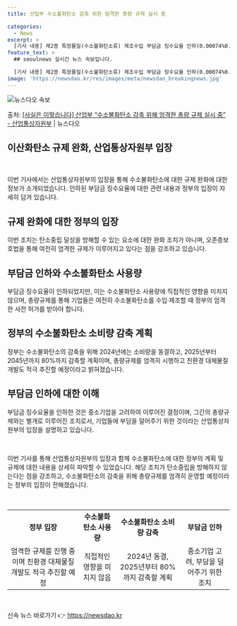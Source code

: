 ```yaml
---
title: 산업부 수소불화탄소 감축 위한 엄격한 총량 규제 실시 중

categories:
  - News
excerpt: >
  [기사 내용] 제2종 특정물질(수소불화탄소류) 제조수입 부담금 징수요율 인하(0.00074%0.0005%)가…
feature_text: >
  ## seoulnews 실시간 뉴스 속보입니다.

  [기사 내용] 제2종 특정물질(수소불화탄소류) 제조수입 부담금 징수요율 인하(0.00074%0.0005%)가…
image: 'https://newsdao.kr/res/images/meta/newsdao_breakingnews.jpg'
---
```


![뉴스다오 속보](https://newsdao.kr/res/images/meta/newsdao_breakingnews.jpg)

<p>출처: <a href="https://newsdao.kr/3804" rel="dofollow">[사실은 이렇습니다] 산업부 “수소불화탄소 감축 위해 엄격한 총량 규제 실시 중” - 산업통상자원부</a> | 뉴스다오</p>

<h2 data-ke-size="size26">이산화탄소 규제 완화, 산업통상자원부 입장</h2>
<p data-ke-size="size16">&nbsp;</p>
이번 기사에서는 산업통상자원부의 입장을 통해 수소불화탄소에 대한 규제 완화에 대한 정보가 소개되었습니다. 인하된 부담금 징수요율에 대한 관련 내용과 정부의 입장이 자세히 담겨 있습니다.

<h2 data-ke-size="size26">규제 완화에 대한 정부의 입장</h2>
<p data-ke-size="size16">이번 조치는 탄소중립 달성을 방해할 수 있는 요소에 대한 완화 조치가 아니며, 오존층보호법을 통해 여전히 엄격한 규제가 이루어지고 있다는 점을 강조하고 있습니다.</p>

<h2 data-ke-size="size26">부담금 인하와 수소불화탄소 사용량</h2>
<p data-ke-size="size16">부담금 징수요율이 인하되었지만, 이는 수소불화탄소 사용량에 직접적인 영향을 미치지 않으며, 총량규제를 통해 기업들은 여전히 수소불화탄소를 수입·제조할 때 정부의 엄격한 사전 허가를 받아야 합니다.</p>

<h2 data-ke-size="size26">정부의 수소불화탄소 소비량 감축 계획</h2>
<p data-ke-size="size16">정부는 수소불화탄소의 감축을 위해 2024년에는 소비량을 동결하고, 2025년부터 2045년까지 80%까지 감축할 계획이며, 총량규제를 엄격히 시행하고 친환경 대체물질 개발도 적극 추진할 예정이라고 밝혀졌습니다.</p>

<h2 data-ke-size="size26">부담금 인하에 대한 이해</h2>
<p data-ke-size="size16">부담금 징수요율을 인하한 것은 중소기업을 고려하여 이루어진 결정이며, 그간의 총량규제와는 별개로 이루어진 조치로서, 기업들에 부담을 덜어주기 위한 것이라는 산업통상자원부의 입장을 설명하고 있습니다.</p>
<p data-ke-size="size16">&nbsp;</p>
이번 기사를 통해 산업통상자원부의 입장과 함께 수소불화탄소에 대한 정부의 계획 및 규제에 대한 내용을 상세히 파악할 수 있었습니다. 해당 조치가 탄소중립을 방해하지 않는다는 점을 강조하고, 수소불화탄소의 감축을 위해 총량규제를 엄격히 운영할 예정이라는 정부의 입장이 전해졌습니다.</p>
<p data-ke-size="size16">&nbsp;</p>
<table>
	<tbody>
		<tr>
			<td style="text-align: center; height: 17px;"><b>정부 입장</b></td>
			<td style="text-align: center; height: 17px;"><b>수소불화탄소 사용량</b></td>
			<td style="text-align: center; height: 17px;"><b>수소불화탄소 소비량 감축</b></td>
			<td style="text-align: center; height: 17px;"><b>부담금 인하</b></td>
		</tr>
		<tr>
			<td style="text-align: center; height: 17px;">엄격한 규제를 진행 중이며 친환경 대체물질 개발도 적극 추진할 예정</td>
			<td style="text-align: center; height: 17px;">직접적인 영향을 미치지 않음</td>
			<td style="text-align: center; height: 17px;">2024년 동결, 2025년부터 80%까지 감축할 계획</td>
			<td style="text-align: center; height: 17px;">중소기업 고려, 부담을 덜어주기 위한 조치</td>
		</tr>
	</tbody>
</table>
<p data-ke-size="size16">&nbsp;</p> 

신속 뉴스 바로가기 👉 <a href="https://newsdao.kr" rel="dofollow">https://newsdao.kr</a>


